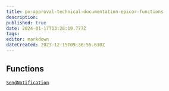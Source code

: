 ```yaml
---
title: po-approval-technical-documentation-epicor-functions
description: 
published: true
date: 2024-01-17T13:28:19.777Z
tags: 
editor: markdown
dateCreated: 2023-12-15T09:36:55.630Z
---
```


## Functions
[`SendNotification`](po-approval-technical-documentation-epicor-functions-SendNotification.md)

